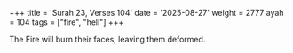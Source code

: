 +++
title = 'Surah 23, Verses 104'
date = '2025-08-27'
weight = 2777
ayah = 104
tags = ["fire", "hell"]
+++

The Fire will burn their faces, leaving them deformed.